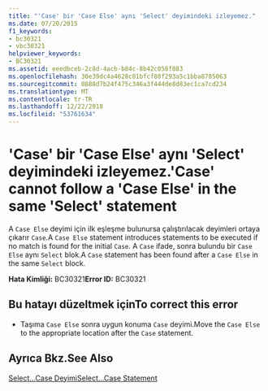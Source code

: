 ```yaml
---
title: "'Case' bir 'Case Else' aynı 'Select' deyimindeki izleyemez."
ms.date: 07/20/2015
f1_keywords:
- bc30321
- vbc30321
helpviewer_keywords:
- BC30321
ms.assetid: eeedbceb-2c8d-4acb-b84c-8b42c058f083
ms.openlocfilehash: 30e39dc4a4628c81bfcf80f293a5c1bba8785063
ms.sourcegitcommit: 0888d7b24f475c346a3f444de8d83ec1ca7cd234
ms.translationtype: MT
ms.contentlocale: tr-TR
ms.lasthandoff: 12/22/2018
ms.locfileid: "53761634"
---
```

# <a name="case-cannot-follow-a-case-else-in-the-same-select-statement"></a><span data-ttu-id="509ac-102">'Case' bir 'Case Else' aynı 'Select' deyimindeki izleyemez.</span><span class="sxs-lookup"><span data-stu-id="509ac-102">'Case' cannot follow a 'Case Else' in the same 'Select' statement</span></span>
<span data-ttu-id="509ac-103">A `Case Else` deyimi için ilk eşleşme bulunursa çalıştırılacak deyimleri ortaya çıkarır `Case`.</span><span class="sxs-lookup"><span data-stu-id="509ac-103">A `Case Else` statement introduces statements to be executed if no match is found for the initial `Case`.</span></span> <span data-ttu-id="509ac-104">A `Case` ifade, sonra bulundu bir `Case Else` aynı `Select` blok.</span><span class="sxs-lookup"><span data-stu-id="509ac-104">A `Case` statement has been found after a `Case Else` in the same `Select` block.</span></span>  
  
 <span data-ttu-id="509ac-105">**Hata Kimliği:** BC30321</span><span class="sxs-lookup"><span data-stu-id="509ac-105">**Error ID:** BC30321</span></span>  
  
## <a name="to-correct-this-error"></a><span data-ttu-id="509ac-106">Bu hatayı düzeltmek için</span><span class="sxs-lookup"><span data-stu-id="509ac-106">To correct this error</span></span>  
  
-   <span data-ttu-id="509ac-107">Taşıma `Case Else` sonra uygun konuma `Case` deyimi.</span><span class="sxs-lookup"><span data-stu-id="509ac-107">Move the `Case Else` to the appropriate location after the `Case` statement.</span></span>  
  
## <a name="see-also"></a><span data-ttu-id="509ac-108">Ayrıca Bkz.</span><span class="sxs-lookup"><span data-stu-id="509ac-108">See Also</span></span>  
 [<span data-ttu-id="509ac-109">Select...Case Deyimi</span><span class="sxs-lookup"><span data-stu-id="509ac-109">Select...Case Statement</span></span>](../../visual-basic/language-reference/statements/select-case-statement.md)
